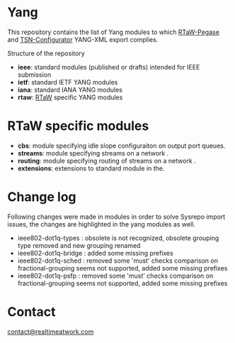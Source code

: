 # Yang

This repository contains the list of Yang modules to which [RTaW-Pegase](www.realtimeatwork.com/rtaw-pegase/) and [TSN-Configurator](https://tsn.studio) YANG-XML export complies.



Structure of the repository
 - **ieee**: standard modules (published or drafts) intended for IEEE submission
 - **ietf**: standard IETF YANG modules
 - **iana**: standard IANA YANG modules
 - **rtaw**: [RTaW](www.realtimeatwork.com) specific YANG modules

# RTaW specific modules
- **cbs**: module specifying idle slope configuraiton on output port queues.
- **streams**: module specifying streams on a network .
- **routing**: module specifying routing of streams on a network .
- **extensions**: extensions to standard module in the.

# Change log
Following changes were made in modules in order to solve Sysrepo import issues, the changes are highlighted in the yang modules as well.

 - ieee802-dot1q-types : obsolete is not recognized, obsolete grouping type removed and new grouping renamed
 - ieee802-dot1q-bridge : added some missing prefixes
 - ieee802-dot1q-sched : removed some 'must' checks comparison on fractional-grouping seems not supported, added some missing prefixes
 - ieee802-dot1q-psfp :  removed some 'must' checks comparison on fractional-grouping seems not supported, added some missing prefixes

# Contact
contact@realtimeatwork.com


